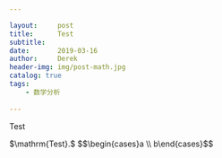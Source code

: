 ```yaml
---

layout:     post
title:      Test
subtitle:   
date:       2019-03-16
author:     Derek
header-img: img/post-math.jpg
catalog: true
tags:
    - 数学分析
    
---
```


Test
<p>
$\mathrm{Test}.$
$$\begin{cases}a \\ b\end{cases}$$
</p>